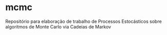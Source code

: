 # mcmc
Repositório para elaboração de trabalho de Processos Estocásticos sobre algoritmos de Monte Carlo via Cadeias de Markov
